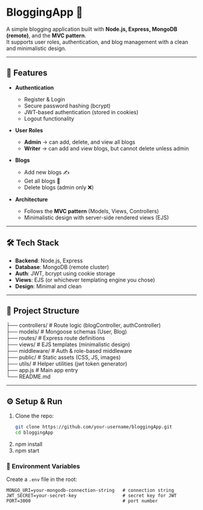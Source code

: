 # BloggingApp 📝

A simple blogging application built with **Node.js, Express, MongoDB (remote)**, and the **MVC pattern**.  
It supports user roles, authentication, and blog management with a clean and minimalistic design.

---

## 🚀 Features
- **Authentication**
  - Register & Login
  - Secure password hashing (bcrypt)
  - JWT-based authentication (stored in cookies)
  - Logout functionality

- **User Roles**
  - **Admin** → can add, delete, and view all blogs
  - **Writer** → can add and view blogs, but cannot delete unless admin

- **Blogs**
  - Add new blogs ✍️
  - Get all blogs 📖
  - Delete blogs (admin only ❌)

- **Architecture**
  - Follows the **MVC pattern** (Models, Views, Controllers)
  - Minimalistic design with server-side rendered views (EJS)

---

## 🛠️ Tech Stack
- **Backend**: Node.js, Express
- **Database**: MongoDB (remote cluster)
- **Auth**: JWT, bcrypt using cookie storage
- **Views**: EJS (or whichever templating engine you chose)
- **Design**: Minimal and clean

---

## 📂 Project Structure

├── controllers/   # Route logic (blogController, authController)  
├── models/        # Mongoose schemas (User, Blog)  
├── routes/        # Express route definitions  
├── views/         # EJS templates (minimalistic design)  
├── middleware/    # Auth & role-based middleware  
├── public/        # Static assets (CSS, JS, images)  
├── utils/         # Helper utilities (jwt token generator)  
├── app.js         # Main app entry  
└── README.md  


---

## ⚙️ Setup & Run

1. Clone the repo:
   ```bash
   git clone https://github.com/your-username/bloggingApp.git
   cd bloggingApp
2. npm install
3. npm start

### 🔑 Environment Variables

Create a `.env` file in the root:

```env
MONGO_URI=your-mongodb-connection-string   # connection string
JWT_SECRET=your-secret-key                 # secret key for JWT
PORT=3000                                  # port number


